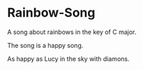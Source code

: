 # Rainbow-Song

A song about rainbows in the key of C major.

The song is a happy song.

As happy as Lucy in the sky with diamons.
